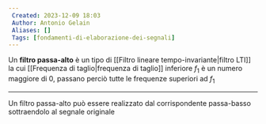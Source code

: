 ```yaml
---
 Created: 2023-12-09 18:03
 Author: Antonio Gelain
 Aliases: []
 Tags: [fondamenti-di-elaborazione-dei-segnali]
---
```


Un **filtro passa-alto** è un tipo di [[Filtro lineare tempo-invariante|filtro LTI]] la cui [[Frequenza di taglio|frequenza di taglio]] inferiore $f_{1}$ è un numero maggiore di 0, passano perciò tutte le frequenze superiori ad $f_{1}$

---

Un filtro passa-alto può essere realizzato dal corrispondente passa-basso sottraendolo al segnale originale